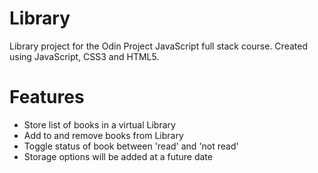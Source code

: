 # Library

Library project for the Odin Project JavaScript full stack course. Created using JavaScript, CSS3 and HTML5.

# Features
- Store list of books in a virtual Library
- Add to and remove books from Library
- Toggle status of book between 'read' and 'not read'
- Storage options will be added at a future date 
